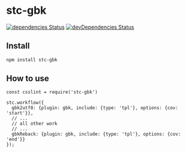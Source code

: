 # stc-gbk

<!--[![Build Status](https://travis-ci.org/stcjs/stc-gbk.svg?branch=master)](https://travis-ci.org/stcjs/stc-gbk/branches)-->
[![dependencies Status](https://david-dm.org/stcjs/stc-gbk/status.svg)](https://david-dm.org/stcjs/stc-gbk)
[![devDependencies Status](https://david-dm.org/stcjs/stc-gbk/dev-status.svg)](https://david-dm.org/stcjs/stc-gbk?type=dev)
<!--[![NPM version](https://img.shields.io/npm/v/stc-helper.svg?style=flat-square)](http://badge.fury.io/js/stc-helper)-->
<!--[![Coverage Status](https://coveralls.io/repos/github/stcjs/stc-helper/badge.svg?branch=master&v=1)](https://coveralls.io/github/stcjs/stc-helper?branch=master)-->
<!--[![codecov](https://codecov.io/gh/stcjs/stc-gbk/branch/master/graph/badge.svg)](https://codecov.io/gh/stcjs/stc-gbk)-->

## Install

```sh
npm install stc-gbk
```

## How to use

```
const csslint = require('stc-gbk')

stc.workflow({
  gbk2utf8: {plugin: gbk, include: {type: 'tpl'}, options: {cov: 'start'}},
  // ...
  // all other work
  // ...
  gbkReback: {plugin: gbk, include: {type: 'tpl'}, options: {cov: 'end'}}
});

```
